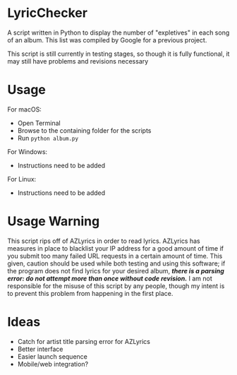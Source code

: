 # LyricChecker
A script written in Python to display the number of "expletives" in each song of an album. This list was compiled by Google for a previous project.

This script is still currently in testing stages, so though it is fully functional, it may still have problems and revisions necessary

# Usage

For macOS:
- Open Terminal
- Browse to the containing folder for the scripts
- Run `python album.py`

For Windows:
- Instructions need to be added

For Linux:
- Instructions need to be added

# Usage Warning
This script rips off of AZLyrics in order to read lyrics. AZLyrics has measures in place to blacklist your IP address for a good amount of time if you submit too many failed URL requests in a certain amount of time.
This given, caution should be used while both testing and using this software; if the program does not find lyrics for your desired album, ***there is a parsing error: do not attempt more than once without code revision.***
I am not responsible for the misuse of this script by any people, though my intent is to prevent this problem from happening in the first place.

# Ideas
- Catch for artist title parsing error for AZLyrics
- Better interface
- Easier launch sequence
- Mobile/web integration?
